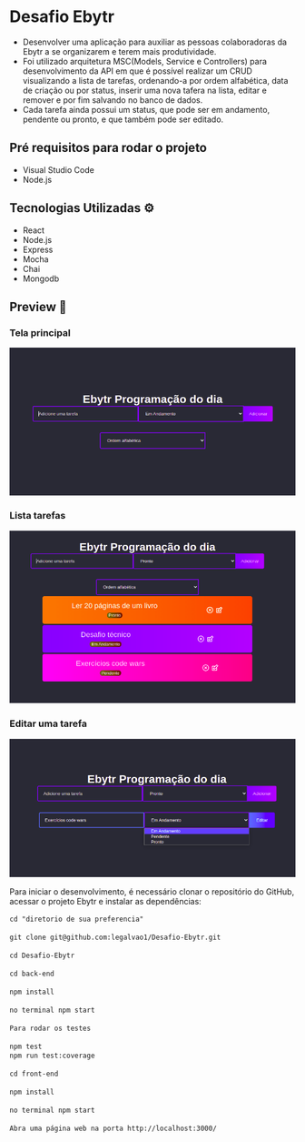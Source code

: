 # Desafio Ebytr

-   Desenvolver uma aplicação para auxiliar as pessoas colaboradoras da Ebytr a se organizarem e terem mais produtividade.
- Foi utilizado arquitetura MSC(Models, Service e Controllers) para desenvolvimento da API em que é possível realizar um CRUD visualizando a lista de tarefas, ordenando-a por ordem alfabética, data de criação ou por status, inserir uma nova tafera na lista, editar e remover e por fim salvando no banco de dados.
- Cada tarefa ainda possui um status, que pode ser em andamento, pendente ou pronto, e que também pode ser editado.
## Pré requisitos para rodar o projeto

-   Visual Studio Code
-   Node.js

## Tecnologias Utilizadas  ⚙

-   React
-   Node.js
-   Express
-   Mocha
-   Chai
-   Mongodb

## Preview  🎥
### Tela principal
<img src="/images/tela-principal.png" alt="tela principal"/>

### Lista tarefas
<img src="/images/tela-tarefas.png" alt="tarefas"/>

### Editar uma tarefa
<img src="/images/tela-editar.png" alt="editar"/>

Para iniciar o desenvolvimento, é necessário clonar o repositório do GitHub, acessar o projeto Ebytr e instalar as dependências:
```shell
cd "diretorio de sua preferencia"

git clone git@github.com:legalvao1/Desafio-Ebytr.git

cd Desafio-Ebytr

cd back-end

npm install

no terminal npm start

Para rodar os testes

npm test
npm run test:coverage

cd front-end

npm install

no terminal npm start

Abra uma página web na porta http://localhost:3000/
